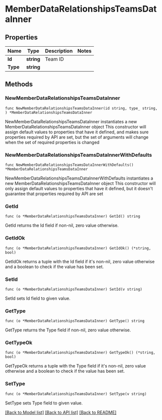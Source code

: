 # MemberDataRelationshipsTeamsDataInner

## Properties

Name | Type | Description | Notes
------------ | ------------- | ------------- | -------------
**Id** | **string** | Team ID | 
**Type** | **string** |  | 

## Methods

### NewMemberDataRelationshipsTeamsDataInner

`func NewMemberDataRelationshipsTeamsDataInner(id string, type_ string, ) *MemberDataRelationshipsTeamsDataInner`

NewMemberDataRelationshipsTeamsDataInner instantiates a new MemberDataRelationshipsTeamsDataInner object
This constructor will assign default values to properties that have it defined,
and makes sure properties required by API are set, but the set of arguments
will change when the set of required properties is changed

### NewMemberDataRelationshipsTeamsDataInnerWithDefaults

`func NewMemberDataRelationshipsTeamsDataInnerWithDefaults() *MemberDataRelationshipsTeamsDataInner`

NewMemberDataRelationshipsTeamsDataInnerWithDefaults instantiates a new MemberDataRelationshipsTeamsDataInner object
This constructor will only assign default values to properties that have it defined,
but it doesn't guarantee that properties required by API are set

### GetId

`func (o *MemberDataRelationshipsTeamsDataInner) GetId() string`

GetId returns the Id field if non-nil, zero value otherwise.

### GetIdOk

`func (o *MemberDataRelationshipsTeamsDataInner) GetIdOk() (*string, bool)`

GetIdOk returns a tuple with the Id field if it's non-nil, zero value otherwise
and a boolean to check if the value has been set.

### SetId

`func (o *MemberDataRelationshipsTeamsDataInner) SetId(v string)`

SetId sets Id field to given value.


### GetType

`func (o *MemberDataRelationshipsTeamsDataInner) GetType() string`

GetType returns the Type field if non-nil, zero value otherwise.

### GetTypeOk

`func (o *MemberDataRelationshipsTeamsDataInner) GetTypeOk() (*string, bool)`

GetTypeOk returns a tuple with the Type field if it's non-nil, zero value otherwise
and a boolean to check if the value has been set.

### SetType

`func (o *MemberDataRelationshipsTeamsDataInner) SetType(v string)`

SetType sets Type field to given value.



[[Back to Model list]](../README.md#documentation-for-models) [[Back to API list]](../README.md#documentation-for-api-endpoints) [[Back to README]](../README.md)



